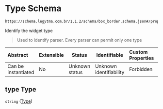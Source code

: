 # Type Schema

```txt
https://schema.legytma.com.br/1.1.2/schema/box_border.schema.json#/properties/type
```

Identify the widget type


> Used to identify parser. Every parser can permit only one type
>

| Abstract            | Extensible | Status         | Identifiable            | Custom Properties | Additional Properties | Access Restrictions | Defined In                                                                          |
| :------------------ | ---------- | -------------- | ----------------------- | :---------------- | --------------------- | ------------------- | ----------------------------------------------------------------------------------- |
| Can be instantiated | No         | Unknown status | Unknown identifiability | Forbidden         | Allowed               | none                | [box_border.schema.json\*](../schema/box_border.schema.json) |

## type Type

`string` ([Type](box_border-properties-type.md))
